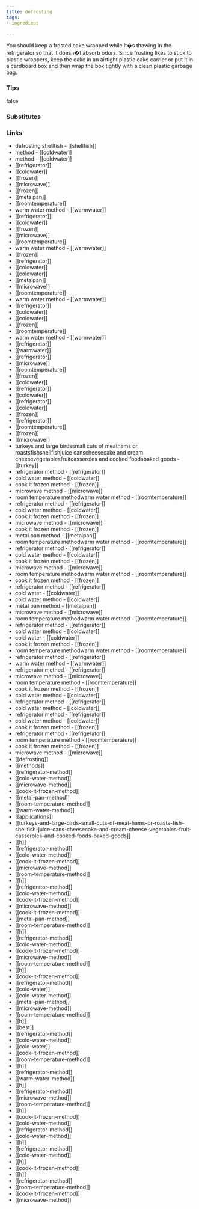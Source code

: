 ```yaml
---
title: defrosting
tags:
- ingredient

---
```

You should keep a frosted cake wrapped while it�s thawing in the refrigerator so that it doesn�t absorb odors. Since frosting likes to stick to plastic wrappers, keep the cake in an airtight plastic cake carrier or put it in a cardboard box and then wrap the box tightly with a clean plastic garbage bag.

### Tips
false

### Substitutes


### Links

* defrosting shellfish - [[shellfish]]
* method - [[coldwater]]
* method - [[coldwater]]
* [[refrigerator]]
* [[coldwater]]
* [[frozen]]
* [[microwave]]
* [[frozen]]
* [[metalpan]]
* [[roomtemperature]]
* warm water method - [[warmwater]]
* [[refrigerator]]
* [[coldwater]]
* [[frozen]]
* [[microwave]]
* [[roomtemperature]]
* warm water method - [[warmwater]]
* [[frozen]]
* [[refrigerator]]
* [[coldwater]]
* [[coldwater]]
* [[metalpan]]
* [[microwave]]
* [[roomtemperature]]
* warm water method - [[warmwater]]
* [[refrigerator]]
* [[coldwater]]
* [[coldwater]]
* [[frozen]]
* [[roomtemperature]]
* warm water method - [[warmwater]]
* [[refrigerator]]
* [[warmwater]]
* [[refrigerator]]
* [[microwave]]
* [[roomtemperature]]
* [[frozen]]
* [[coldwater]]
* [[refrigerator]]
* [[coldwater]]
* [[refrigerator]]
* [[coldwater]]
* [[frozen]]
* [[refrigerator]]
* [[roomtemperature]]
* [[frozen]]
* [[microwave]]
* turkeys and large birdssmall cuts of meathams or roastsfishshellfishjuice canscheesecake and cream cheesevegetablesfruitcasseroles and cooked foodsbaked goods - [[turkey]]
* refrigerator method - [[refrigerator]]
* cold water method - [[coldwater]]
* cook it frozen method - [[frozen]]
* microwave method - [[microwave]]
* room temperature methodwarm water method - [[roomtemperature]]
* refrigerator method - [[refrigerator]]
* cold water method - [[coldwater]]
* cook it frozen method - [[frozen]]
* microwave method - [[microwave]]
* cook it frozen method - [[frozen]]
* metal pan method - [[metalpan]]
* room temperature methodwarm water method - [[roomtemperature]]
* refrigerator method - [[refrigerator]]
* cold water method - [[coldwater]]
* cook it frozen method - [[frozen]]
* microwave method - [[microwave]]
* room temperature methodwarm water method - [[roomtemperature]]
* cook it frozen method - [[frozen]]
* refrigerator method - [[refrigerator]]
* cold water - [[coldwater]]
* cold water method - [[coldwater]]
* metal pan method - [[metalpan]]
* microwave method - [[microwave]]
* room temperature methodwarm water method - [[roomtemperature]]
* refrigerator method - [[refrigerator]]
* cold water method - [[coldwater]]
* cold water - [[coldwater]]
* cook it frozen method - [[frozen]]
* room temperature methodwarm water method - [[roomtemperature]]
* refrigerator method - [[refrigerator]]
* warm water method - [[warmwater]]
* refrigerator method - [[refrigerator]]
* microwave method - [[microwave]]
* room temperature method - [[roomtemperature]]
* cook it frozen method - [[frozen]]
* cold water method - [[coldwater]]
* refrigerator method - [[refrigerator]]
* cold water method - [[coldwater]]
* refrigerator method - [[refrigerator]]
* cold water method - [[coldwater]]
* cook it frozen method - [[frozen]]
* refrigerator method - [[refrigerator]]
* room temperature method - [[roomtemperature]]
* cook it frozen method - [[frozen]]
* microwave method - [[microwave]]
* [[defrosting]]
* [[methods]]
* [[refrigerator-method]]
* [[cold-water-method]]
* [[microwave-method]]
* [[cook-it-frozen-method]]
* [[metal-pan-method]]
* [[room-temperature-method]]
* [[warm-water-method]]
* [[applications]]
* [[turkeys-and-large-birds-small-cuts-of-meat-hams-or-roasts-fish-shellfish-juice-cans-cheesecake-and-cream-cheese-vegetables-fruit-casseroles-and-cooked-foods-baked-goods]]
* [[h]]
* [[refrigerator-method]]
* [[cold-water-method]]
* [[cook-it-frozen-method]]
* [[microwave-method]]
* [[room-temperature-method]]
* [[h]]
* [[refrigerator-method]]
* [[cold-water-method]]
* [[cook-it-frozen-method]]
* [[microwave-method]]
* [[cook-it-frozen-method]]
* [[metal-pan-method]]
* [[room-temperature-method]]
* [[h]]
* [[refrigerator-method]]
* [[cold-water-method]]
* [[cook-it-frozen-method]]
* [[microwave-method]]
* [[room-temperature-method]]
* [[h]]
* [[cook-it-frozen-method]]
* [[refrigerator-method]]
* [[cold-water]]
* [[cold-water-method]]
* [[metal-pan-method]]
* [[microwave-method]]
* [[room-temperature-method]]
* [[h]]
* [[best]]
* [[refrigerator-method]]
* [[cold-water-method]]
* [[cold-water]]
* [[cook-it-frozen-method]]
* [[room-temperature-method]]
* [[h]]
* [[refrigerator-method]]
* [[warm-water-method]]
* [[h]]
* [[refrigerator-method]]
* [[microwave-method]]
* [[room-temperature-method]]
* [[h]]
* [[cook-it-frozen-method]]
* [[cold-water-method]]
* [[refrigerator-method]]
* [[cold-water-method]]
* [[h]]
* [[refrigerator-method]]
* [[cold-water-method]]
* [[h]]
* [[cook-it-frozen-method]]
* [[h]]
* [[refrigerator-method]]
* [[room-temperature-method]]
* [[cook-it-frozen-method]]
* [[microwave-method]]
